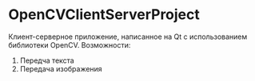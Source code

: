# OpenCVClientServerProject
Клиент-серверное приложение, написанное на Qt с использованием библиотеки OpenCV.
Возможности:
1) Передча текста
2) Передача изображения
